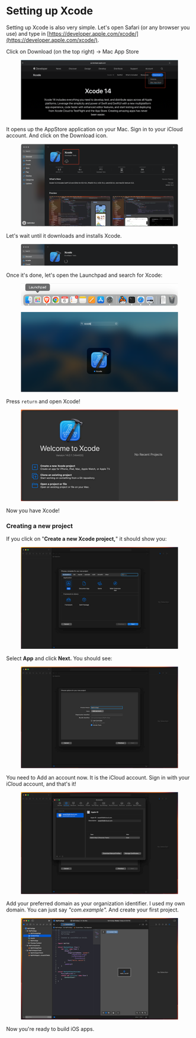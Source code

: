 # Setting up Xcode

Setting up Xcode is also very simple. Let's open Safari (or any browser you use) and type in [https://developer.apple.com/xcode/](https://developer.apple.com/xcode/).

Click on Download (on the top right) -> Mac App Store

<figure><img src="../.gitbook/assets/Screenshot 2023-05-06 at 11.43.19 AM (1).png" alt=""><figcaption></figcaption></figure>

It opens up the AppStore application on your Mac. Sign in to your iCloud account. And click on the Download icon.

<figure><img src="../.gitbook/assets/Screenshot 2023-05-06 at 11.47.42 AM (1).png" alt=""><figcaption></figcaption></figure>

Let's wait until it downloads and installs Xcode.

<figure><img src="../.gitbook/assets/Screenshot 2023-05-06 at 11.57.06 AM (1).png" alt=""><figcaption></figcaption></figure>

Once it's done, let's open the Launchpad and search for Xcode:

<figure><img src="../.gitbook/assets/Screenshot 2023-05-06 at 12.04.26 PM (1).png" alt=""><figcaption></figcaption></figure>

<figure><img src="../.gitbook/assets/Screenshot 2023-05-06 at 12.05.50 PM (1).png" alt=""><figcaption></figcaption></figure>

Press `return` and open Xcode!

<figure><img src="../.gitbook/assets/Screenshot 2023-05-06 165440 (1).png" alt=""><figcaption></figcaption></figure>

Now you have Xcode!

### Creating a new project

If you click on "**Create a new Xcode project,**" it should show you:

<figure><img src="../.gitbook/assets/Screenshot 2023-05-06 165644 (1).png" alt=""><figcaption></figcaption></figure>

Select **App** and click **Next.** You should see:

<figure><img src="../.gitbook/assets/Screenshot 2023-05-06 165841 (1).png" alt=""><figcaption></figcaption></figure>

You need to Add an account now. It is the iCloud account. Sign in with your iCloud account, and that's it!

<figure><img src="../.gitbook/assets/Screenshot 2023-05-06 170234 (1).png" alt=""><figcaption></figcaption></figure>

Add your preferred domain as your organization identifier. I used my own domain. You can just say _"com.example"._ And create your first project.

<figure><img src="../.gitbook/assets/Screenshot 2023-05-06 170637 (1).png" alt=""><figcaption></figcaption></figure>

Now you're ready to build iOS apps.
